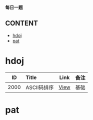 **每日一题**
## CONTENT
- [hdoj](#hdoj)
- [pat](#pat)

# hdoj

| ID  | Title | Link | 备注 |
| :-: | :-    | :-:  | :-   |
2000 | ASCII码排序 | [View](https://github.com/Evil-Sphinx/Ballons/blob/master/hdoj/2000.cpp) | 基础



# pat
